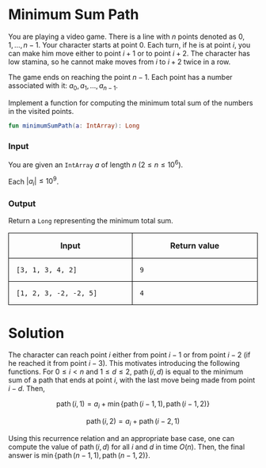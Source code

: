 <style>
.samples th, .samples td {
    border: 1px solid black;
    border-collapse: collapse;
    padding: 15px;
    width: 300px;
    /*max-width: 100%;*/
    /*text-align: center;*/
    /*alignment: center;*/
}

.sample th, .sample td {
    border: 1px solid black;
    padding: 15px;
    width: 300px;
    /*max-width: 100%;*/
    /*text-align: center;*/
    /*alignment: center;*/
}

.sample td {
    border-top: none;
    border-bottom: none;
}

.sample table {
    border-collapse: collapse;
    border: 1px solid black;
}

.logo {
    display: flex;
    justify-content: center;
}

.logo img {
    width: 200px;
    align: center;
}

.code span {
    line-height: 22px;
}
</style>

# Minimum Sum Path

You are playing a video game.
There is a line with $n$ points denoted as $0, 1, \ldots, n - 1$.
Your character starts at point $0$.
Each turn, if he is at point $i$, you can make him move either to point
$i + 1$ or to point $i + 2$. The character has low stamina, so he cannot make
moves from $i$ to $i + 2$ twice in a row.

The game ends on reaching the point $n - 1$.
Each point has a number associated with it: $a_0, a_1, \ldots, a_{n - 1}$.

Implement a function for computing the minimum total sum of the numbers
in the visited points.

```Kotlin
fun minimumSumPath(a: IntArray): Long
```

### Input

You are given an `IntArray` $a$ of length $n$ ($2 \le n \le 10^6$).

Each $|a_i| \le 10^9$.

### Output

Return a `Long` representing the minimum total sum.

<div class="samples">

| Input                  | Return value |
|------------------------|--------------|
| `[3, 1, 3, 4, 2]`      | `9`          |
| `[1, 2, 3, -2, -2, 5]` | `4`          |

</div>

<div class="hint">

# Solution

The character can reach point $i$ either from point $i-1$ or
from point $i-2$ (if he reached it from point $i-3$). This
motivates introducing the following functions. For $0 \le i <n$
and $1 \le d \le 2$,
$\operatorname{path}(i, d)$
is equal to the minimum sum of a path that ends at point $i$,
with the last move being made from point $i-d$. Then,

$$\operatorname{path}(i, 1)=a_i+\min\lbrace \operatorname{path}(i-1, 1), \operatorname{path}(i-1, 2)\rbrace$$

$$\operatorname{path}(i, 2)=a_i+\operatorname{path}(i-2, 1)$$

Using this recurrence relation and an appropriate base case,
one can compute the value of $\operatorname{path}(i, d)$
for all $i$ and $d$ in time $O(n)$. Then, the final answer
is $\min \lbrace \operatorname{path}(n-1, 1), \operatorname{path}(n-1, 2) \rbrace$.
</div>